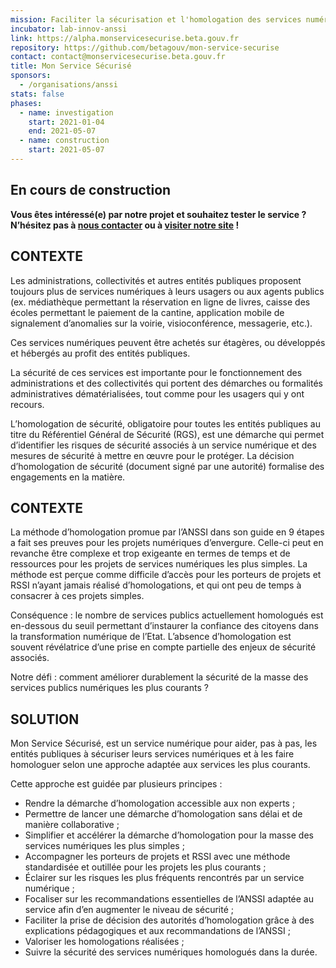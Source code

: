 ```yaml
---
mission: Faciliter la sécurisation et l'homologation des services numériques
incubator: lab-innov-anssi
link: https://alpha.monservicesecurise.beta.gouv.fr
repository: https://github.com/betagouv/mon-service-securise
contact: contact@monservicesecurise.beta.gouv.fr
title: Mon Service Sécurisé
sponsors:
  - /organisations/anssi
stats: false
phases:
  - name: investigation
    start: 2021-01-04
    end: 2021-05-07
  - name: construction
    start: 2021-05-07
---
```

## En cours de construction

**Vous êtes intéressé(e) par notre projet et souhaitez tester le service ?
N’hésitez pas à [nous
contacter](mailto:contact@monservicesecurise.beta.gouv.fr) ou à [visiter notre
site](https://alpha.monservicesecurise.beta.gouv.fr/) !**

## CONTEXTE

Les administrations, collectivités et autres entités publiques proposent
toujours plus de services numériques à leurs usagers ou aux agents publics (ex.
médiathèque permettant la réservation en ligne de livres, caisse des écoles
permettant le paiement de la cantine, application mobile de signalement
d’anomalies sur la voirie, visioconférence, messagerie, etc.).

Ces services numériques peuvent être achetés sur étagères, ou développés et
hébergés au profit des entités publiques.

La sécurité de ces services est importante pour le fonctionnement des
administrations et des collectivités qui portent des démarches ou formalités
administratives dématérialisées, tout comme pour les usagers qui y ont recours.

L’homologation de sécurité, obligatoire pour toutes les entités publiques au
titre du Référentiel Général de Sécurité (RGS), est une démarche qui permet
d’identifier les risques de sécurité associés à un service numérique et des
mesures de sécurité à mettre en œuvre pour le protéger. La décision
d’homologation de sécurité (document signé par une autorité) formalise des
engagements en la matière.

## CONTEXTE

La méthode d’homologation promue par l’ANSSI dans son guide en 9 étapes a fait
ses preuves pour les projets numériques d’envergure. Celle-ci peut en revanche
être complexe et trop exigeante en termes de temps et de ressources pour les
projets de services numériques les plus simples. La méthode est perçue comme
difficile d’accès pour les porteurs de projets et RSSI n’ayant jamais réalisé
d’homologations, et qui ont peu de temps à consacrer à ces projets simples.

Conséquence : le nombre de services publics actuellement homologués est
en-dessous du seuil permettant d’instaurer la confiance des citoyens dans la
transformation numérique de l’Etat. L’absence d’homologation est souvent
révélatrice d’une prise en compte partielle des enjeux de sécurité associés.

Notre défi : comment améliorer durablement la sécurité de la masse des services
publics numériques les plus courants ?

## SOLUTION

Mon Service Sécurisé, est un service numérique pour aider, pas à pas, les
entités publiques à sécuriser leurs services numériques et à les faire
homologuer selon une approche adaptée aux services les plus courants.

Cette approche est guidée par plusieurs principes :
- Rendre la démarche d’homologation accessible aux non experts ;
- Permettre de lancer une démarche d’homologation sans délai et de manière
  collaborative ;
- Simplifier et accélérer la démarche d’homologation pour la masse des services
  numériques les plus simples ;
- Accompagner les porteurs de projets et RSSI avec une méthode standardisée et
  outillée pour les projets les plus courants ;
- Éclairer sur les risques les plus fréquents rencontrés par un service
  numérique ;
- Focaliser sur les recommandations essentielles de l’ANSSI adaptée au service
  afin d’en augmenter le niveau de sécurité ;
- Faciliter la prise de décision des autorités d’homologation grâce à des
  explications pédagogiques et aux recommandations de l’ANSSI ;
- Valoriser les homologations réalisées ;
- Suivre la sécurité des services numériques homologués dans la durée.
